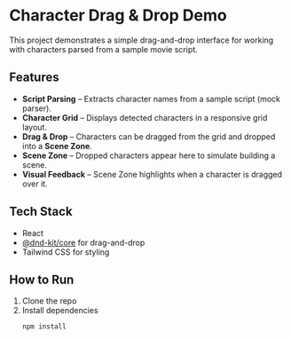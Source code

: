 # Character Drag & Drop Demo

This project demonstrates a simple drag-and-drop interface for working with characters parsed from a sample movie script.

## Features

- **Script Parsing** – Extracts character names from a sample script (mock parser).
- **Character Grid** – Displays detected characters in a responsive grid layout.
- **Drag & Drop** – Characters can be dragged from the grid and dropped into a **Scene Zone**.
- **Scene Zone** – Dropped characters appear here to simulate building a scene.
- **Visual Feedback** – Scene Zone highlights when a character is dragged over it.

## Tech Stack

- React
- [@dnd-kit/core](https://docs.dndkit.com/) for drag-and-drop
- Tailwind CSS for styling

## How to Run

1. Clone the repo
2. Install dependencies
   ```bash
   npm install
   ```
